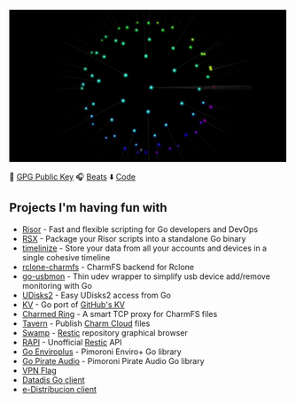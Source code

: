 ![](https://github.com/rubiojr/rubiojr/raw/master/img/mono4loop.gif)

🔑 [GPG Public Key](https://github.com/rubiojr.gpg) 🎧 [Beats](https://www.instagram.com/p/CEoSON2DeWq/) ⬇️  [Code](https://github.com/rubiojr)

## Projects I'm having fun with

* [Risor](https://risor.io) - Fast and flexible scripting for Go developers and DevOps
* [RSX](https://github.com/rubiojr/rsx) - Package your Risor scripts into a standalone Go binary
* [timelinize](https://github.com/timelinize/timelinize) - Store your data from all your accounts and devices in a single cohesive timeline
* [rclone-charmfs](https://github.com/rubiojr/rclone-charmfs) - CharmFS backend for Rclone
* [go-usbmon](https://github.com/rubiojr/go-usbmon) - Thin udev wrapper to simplify usb device add/remove monitoring with Go
* [UDisks2](https://github.com/rubiojr/go-udisks) - Easy UDisks2 access from Go
* [KV](https://github.com/rubiojr/kv) - Go port of [GitHub's KV](https://github.com/github/github-ds)
* [Charmed Ring](https://github.com/rubiojr/charmedring) - A smart TCP proxy for CharmFS files
* [Tavern](https://github.com/rubiojr/tavern) - Publish [Charm Cloud](https://charm.sh) files
* [Swamp](https://github.com/swampapp/swamp) - [Restic](https://restic.net) repository graphical browser
* [RAPI](https://github.com/rubiojr/rapi) - Unofficial [Restic](https://restic.net) API
* [Go Enviroplus](https://github.com/rubiojr/go-enviroplus) - Pimoroni Enviro+ Go library
* [Go Pirate Audio](https://github.com/rubiojr/go-pirateaudio) - Pimoroni Pirate Audio Go library
* [VPN Flag](https://github.com/rubiojr/vpnflag)
* [Datadis Go client](https://github.com/rubiojr/go-datadis)
* [e-Distribucion client](https://github.com/rubiojr/go-edistribucion)

